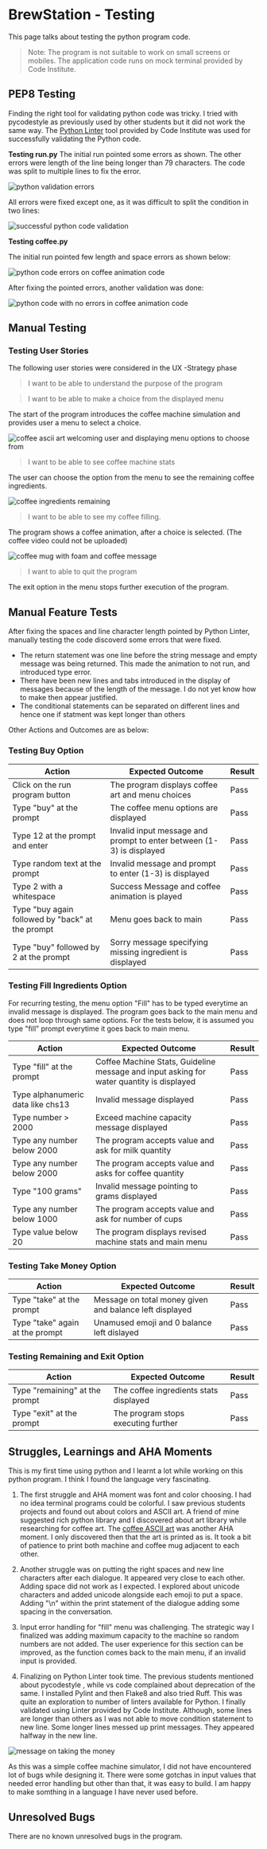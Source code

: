 # BrewStation - Testing
This page talks about testing the python program code.

> Note: The program is not suitable to work on small screens or mobiles. The application code runs on mock terminal provided by Code Institute.

## PEP8 Testing

Finding the right tool for validating python code was tricky. I tried with pycodestyle as previously used by other students but it did not work the same way. The [Python Linter](https://pep8ci.herokuapp.com/) tool provided by Code Institute was used for successfully validating the Python code.

__Testing run.py__
The initial run pointed some errors as shown. The other errors were length of the line being longer than 79 characters. The code was split to multiple lines to fix the error.

![python validation errors](/readme-content/pep8Errors.png)

All errors were fixed except one, as it was difficult to split the condition in two lines:

![successful python code validation](/readme-content/pep8noErrors.png)

__Testing coffee.py__

The initial run pointed few length and space errors as shown below:

![python code errors on coffee animation code](/readme-content/pep8errorCoffee.png)

After fixing the pointed errors, another validation was done:

![python code with no errors in coffee animation code](/readme-content/pep8noErrorCoffee.png)

## Manual Testing

### Testing User Stories

The following user stories were considered in the UX -Strategy phase

> I want to be able to understand the purpose of the program

> I want to be able to make a choice from the displayed menu

The start of the program introduces the coffee machine simulation and provides user a menu to select a choice.

![coffee ascii art welcoming user and displaying menu options to choose from](/readme-content/welcomeArtMenu.png)


> I want to be able to see coffee machine stats

The user can choose the option from the menu to see the remaining coffee ingredients.

![coffee ingredients remaining](/readme-content/statsMessage.png)

> I want to be able to see my coffee filling.

The program shows a coffee animation, after a choice is selected. (The coffee video could not be uploaded)

![coffee mug with foam and coffee message](/readme-content/coffeeMug.png)

> I want to able to quit the program

The exit option in the menu stops further execution of the program.

## Manual Feature Tests

After fixing the spaces and line character length pointed by Python Linter, manually testing the code discoverd some errors that were fixed.
- The return statement was one line before the string message and empty message was being returned. This made the animation to not run, and introduced type error.
- There have been new lines and tabs introduced in the display of messages because of the length of the message. I do not yet know how to make then appear justified.
- The conditional statements can be separated on different lines and hence one if statment was kept longer than others

Other Actions and Outcomes are as below:

### Testing Buy Option

| Action | Expected Outcome | Result |
| ------ | ---------------- | ------ |
| Click on the run program button | The program displays coffee art and menu choices | Pass |
| Type "buy" at the prompt | The coffee menu options are displayed | Pass |
| Type 12 at the prompt and enter | Invalid input message and prompt to enter between (1-3) is displayed | Pass |
| Type random text at the prompt | Invalid message and prompt to enter (1-3) is displayed | Pass |
| Type 2 with a whitespace | Success Message and coffee animation is played | Pass |
| Type "buy again followed by "back" at the prompt | Menu goes back to main | Pass |
| Type "buy" followed by 2 at the prompt | Sorry message specifying missing ingredient is displayed | Pass |

### Testing Fill Ingredients Option

For recurring testing, the menu option "Fill" has to be typed everytime an invalid message is displayed. The program goes back to the main menu and does not loop through same options. For the tests below, it is assumed you type "fill" prompt everytime it goes back to main menu.

| Action | Expected Outcome | Result |
| ------ | ---------------- | ------ |
| Type "fill" at the prompt | Coffee Machine Stats, Guideline message and input asking for water quantity is displayed | Pass |
| Type alphanumeric data like chs13 | Invalid message displayed | Pass |
| Type number > 2000 | Exceed machine capacity message displayed | Pass |
| Type any number below 2000 | The program accepts value and ask for milk quantity | Pass |
| Type any number below 2000 | The program accepts value and asks for coffee quantity | Pass |
| Type "100 grams" | Invalid message pointing to grams displayed | Pass |
| Type any number below 1000 | The program accepts value and ask for number of cups | Pass |
| Type value below 20 | The program displays revised machine stats and main menu | Pass |

### Testing Take Money Option

| Action | Expected Outcome | Result |
| ------ | ---------------- | ------ |
| Type "take" at the prompt | Message on total money given and balance left displayed | Pass |
| Type "take" again at the prompt | Unamused emoji and 0 balance left dislayed | Pass |

### Testing Remaining and Exit  Option

| Action | Expected Outcome | Result |
| ------ | ---------------- | ------ |
| Type "remaining" at the prompt | The coffee ingredients stats displayed | Pass |
| Type "exit" at the prompt | The program stops executing further | Pass |


## Struggles, Learnings and AHA Moments

This is my first time using python and I learnt a lot while working on this python program. I think I found the language very fascinating.

1. The first struggle and AHA moment was font and color choosing. I had no idea terminal programs could be colorful. I saw previous students projects and found out about colors and ASCII art. A friend of mine suggested rich python library and I discovered about art library while researching for coffee art. The [coffee ASCII art](https://ascii.co.uk/art/coffee) was another AHA moment. I only discovered then that the art is printed as is. It took a bit of patience to print both machine and coffee mug adjacent to each other.

2. Another struggle was on putting the right spaces and new line characters after each dialogue. It appeared very close to each other. Adding space did not work as I expected. I explored about unicode characters and added unicode alongside each emoji to put a space. Adding "\n" within the print statement of the dialogue adding some spacing in the conversation.

3. Input error handling for "fill" menu was challenging. The strategic way I finalized was adding maximum capacity to the machine so random numbers are not added. The user experience for this section can be improved, as the function comes back to the main menu, if an invalid input is provided.

4. Finalizing on Python Linter took time. The previous students mentioned about pycodestyle , while vs code complained about deprecation of the same. I installed Pylint and then Flake8 and also tried Ruff. This was quite an exploration to number of linters available for Python. I finally validated using Linter provided by Code Institute. Although, some lines are longer than others as I was not able to move condition statement to new line. Some longer lines messed up print messages. They appeared halfway in the new line. 

![message on taking the money](/readme-content/takeMsg.png)

As this was a simple coffee machine simulator, I did not have encountered lot of bugs while designing it. There were some gotchas in input values that needed error handling but other than that, it was easy to build. I am happy to make somthing in a language I have never used before.

## Unresolved Bugs

There are no known unresolved bugs in the program.






